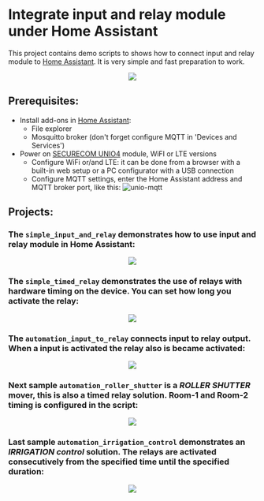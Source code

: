 # Integrate input and relay module under Home Assistant

This project contains demo scripts to shows how to connect input and relay module to [Home Assistant](https://www.home-assistant.io/).
It is very simple and fast preparation to work.

<p align="center">
  <img src="https://github.com/xilard/home-assistant-unio4/assets/25320041/bcc3d90b-d4e4-49cb-805d-44d5fae6db6c" />
</p>

## Prerequisites:
- Install add-ons in [Home Assistant](https://www.home-assistant.io/):
  - File explorer
  - Mosquitto broker (don't forget configure MQTT in 'Devices and Services')
- Power on [SECURECOM UNIO4](https://www.securecom.eu/en/our-products/signaling-and-control-with-mobile-application) module, WiFI or LTE versions
  - Configure WiFi or/and LTE: it can be done from a browser with a built-in web setup or a PC configurator with a USB connection
  - Configure MQTT settings, enter the Home Assistant address and MQTT broker port, like this: ![unio-mqtt](https://github.com/xilard/home-assistant-unio4/assets/25320041/0c79ad91-5d91-4710-9be3-8ae41b216a00)

## Projects:
### The `simple_input_and_relay` demonstrates how to use input and relay module in Home Assistant:
<p align="center">
  <img src="https://github.com/xilard/home-assistant-unio4/assets/25320041/46d971a8-5c5f-4e27-a961-bcdf7b3024fb" />
</p>

### The `simple_timed_relay` demonstrates the use of relays with hardware timing on the device. You can set how long you activate the relay:
<p align="center">
  <img src="https://github.com/xilard/home-assistant-unio4/assets/25320041/3ef8c24f-749f-4ea9-ac10-dcfa8bf0ec29" />
</p>

### The `automation_input_to_relay` connects input to relay output. When a input is activated the relay also is became activated:
<p align="center">
  <img src="https://github.com/xilard/home-assistant-unio4/assets/25320041/7e04fe22-a732-4192-a736-c8240f560486" />
</p>

### Next sample `automation_roller_shutter` is a ***ROLLER SHUTTER*** mover, this is also a timed relay solution. Room-1 and Room-2 timing is configured in the script:
<p align="center">
  <img src="https://github.com/xilard/home-assistant-unio4/assets/25320041/27077f0b-0a80-4105-b81b-b02c0e72256e" />
</p>

### Last sample `automation_irrigation_control` demonstrates an ***IRRIGATION control*** solution. The relays are activated consecutively from the specified time until the specified duration:
<p align="center">
  <img src="https://github.com/xilard/home-assistant-unio4/assets/25320041/a89f3659-c2a5-4bec-9ae3-28086b70bb40" />
</p>
